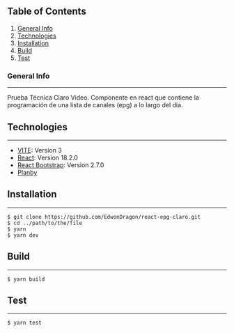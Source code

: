 ## Table of Contents
1. [General Info](#general-info)
2. [Technologies](#technologies)
2. [Installation](#installation)
2. [Build](#build)
2. [Test](#test)
### General Info
***
Prueba Técnica Claro Video.
Componente en react que contiene la programación de
una lista de canales (epg) a lo largo del día. 
## Technologies
***
* [VITE](https://vitejs.dev/): Version 3 
* [React](https://es.reactjs.org/): Version 18.2.0
* [React Bootstrap](https://react-bootstrap.github.io/): Version 2.7.0
* [Planby](https://planby.netlify.app/)
## Installation
*** 
```
$ git clone https://github.com/EdwonDragon/react-epg-claro.git
$ cd ../path/to/the/file
$ yarn
$ yarn dev
```

## Build
*** 
```
$ yarn build

```

## Test
*** 
```
$ yarn test

```